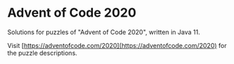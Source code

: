 # Advent of Code 2020
Solutions for puzzles of "Advent of Code 2020", written in Java 11.

Visit [https://adventofcode.com/2020](https://adventofcode.com/2020) for the puzzle descriptions.
